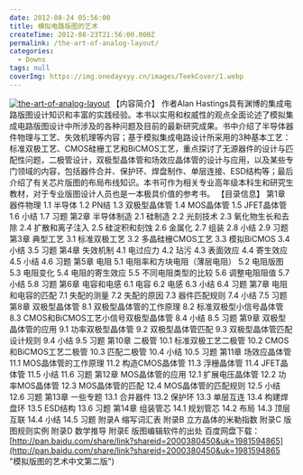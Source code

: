 ```yaml
---
date: 2012-08-24 05:56:00
title: 模拟电路版图的艺术
createTime: 2012-08-23T21:56:00.000Z
permalink: /the-art-of-analog-layout/
categories:
  - Downs
tags: null
coverImg: https://img.onedayxyy.cn/images/TeekCover/1.webp
---
```


[![the-art-of-analog-layout](/public/3a11993aa91e_150EA/theartofanaloglayout.jpg)](/public/3a11993aa91e_150EA/theartofanaloglayout.jpg) 【内容简介】 作者Alan Hastings具有渊博的集成电路版图设计知识和丰富的实践经验。本书以实用和权威性的观点全面论述了模拟集成电路版图设计中所涉及的各种问题及目前的最新研究成果。书中介绍了半导体器件物理与工艺、失效机理等内容；基于模拟集成电路设计所采用的3种基本工艺：标准双极工艺、CMOS硅栅工艺和BiCMOS工艺，重点探讨了无源器件的设计与匹配性问题，二极管设计，双极型晶体管和场效应晶体管的设计与应用，以及某些专门领域的内容，包括器件合并、保护环、焊盘制作、单层连接、ESD结构等；最后介绍了有关芯片版图的布局布线知识。本书可作为相关专业高年级本科生和研究生教材，对于专业版图设计人员也是一本极具价值的参考书。 【目录信息】 第1章 器件物理 1.1 半导体 1.2 PN结 1.3 双极型晶体管 1.4 MOS晶体管 1.5 JFET晶体管 1.6 小结 1.7 习题 第2章 半导体制造 2.1 硅制造 2.2 光刻技术 2.3 氧化物生长和去除 2.4 扩散和离子注入 2.5 硅淀积和刻蚀 2.6 金属化 2.7 组装 2.8 小结 2.9 习题 第3章 典型工艺 3.1 标准双极工艺 3.2 多晶硅栅CMOS工艺 3.3 模拟BiCMOS 3.4 小结 3.5 习题 第4章 失效机制 4.1 电过应力 4.2 玷污 4.3 表面效应 4.4 寄生效应 4.5 小结 4.6 习题 第5章 电阻 5.1 电阻率和方块电阻（薄层电阻） 5.2 电阻版图 5.3 电阻变化 5.4 电阻的寄生效应 5.5 不同电阻类型的比较 5.6 调整电阻阻值 5.7 小结 5.8 习题 第6章 电容和电感 6.1 电容 6.2 电感 6.3 小结 6.4 习题 第7章 电阻和电容的匹配 7.1 失配的测量 7.2 失配的原因 7.3 器件匹配规则 7.4 小结 7.5 习题 第8章 双极型晶体管 8.1 双极型晶体管的工作原理 8.2 标准双极型小信号晶体管 8.3 CMOS和BiCMOS工艺小信号双极型晶体管 8.4 小结 8.5 习题 第9章 双极型晶体管的应用 9.1 功率双极型晶体管 9.2 双极型晶体管匹配 9.3 双极型晶体管匹配设计规则 9.4 小结 9.5 习题 第10章 二极管 10.1 标准双极工艺二极管 10.2 CMOS和BiCMOS工艺二极管 10.3 匹配二极管 10.4 小结 10.5 习题 第11章 场效应晶体管 11.1 MOS晶体管的工作原理 11.2 构造CMOS晶体管 11.3 浮栅晶体管 11.4 JFET晶体管 11.5 小结 11.6 习题 第12章 MOS晶体管的应用 12.1 扩展电压晶体管 12.2 功率MOS晶体管 12.3 MOS晶体管的匹配 12.4 MOS晶体管的匹配规则 12.5 小结 12.6 习题 第13章 一些专题 13.1 合并器件 13.2 保护环 13.3 单层互连 13.4 构建焊盘环 13.5 ESD结构 13.6 习题 第14章 组装管芯 14.1 规划管芯 14.2 布局 14.3 顶层互联 14.4 小结 14.5 习题 附录A 缩写词汇表 附录B 立方晶体的米勒指数 附录C 版图规则实例 附录D 数学推导 附录E 版图编辑软件的出处 百度网盘下载：[http://pan.baidu.com/share/link?shareid=2000380450&uk=1981594865](http://pan.baidu.com/share/link?shareid=2000380450&uk=1981594865 "模拟版图的艺术中文第二版")
